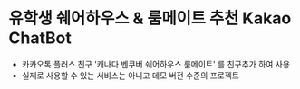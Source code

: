 # 유학생 쉐어하우스 & 룸메이트 추천 Kakao ChatBot
- 카카오톡 플러스 친구 '캐나다 벤쿠버 쉐어하우스 룸메이트' 를 친구추가 하여 사용
- 실제로 사용할 수 있는 서비스는 아니고 데모 버전 수준의 프로젝트